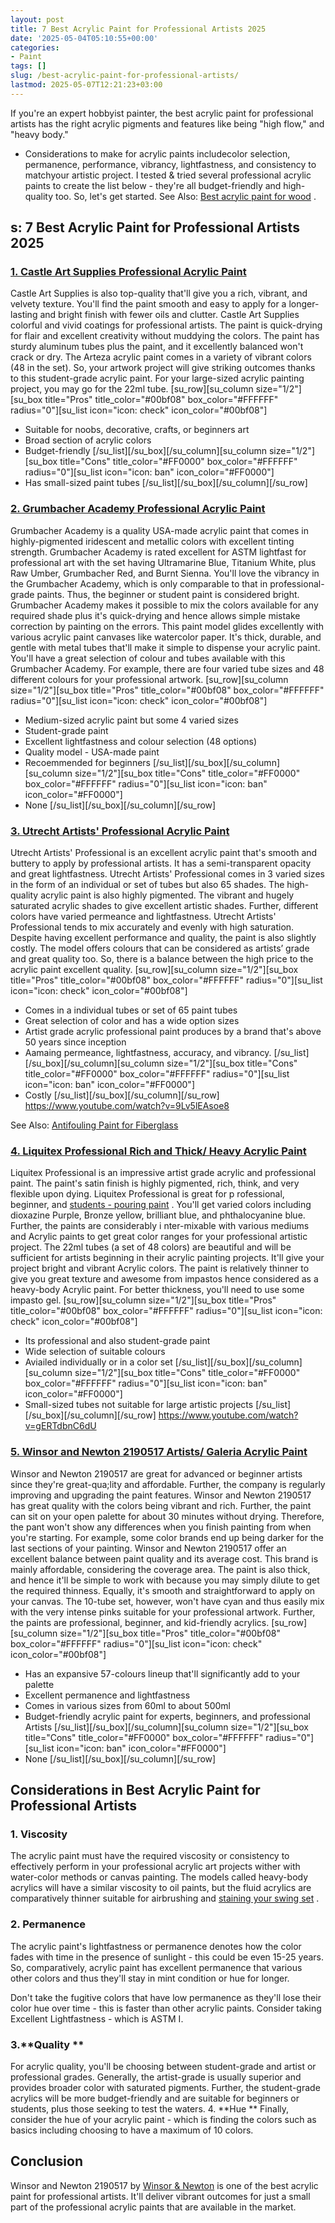 ```yaml
---
layout: post
title: 7 Best Acrylic Paint for Professional Artists 2025
date: '2025-05-04T05:10:55+00:00'
categories:
- Paint
tags: []
slug: /best-acrylic-paint-for-professional-artists/
lastmod: 2025-05-07T12:21:23+03:00
---
```


If you're an expert hobbyist painter, the best acrylic paint for professional artists has the right acrylic pigments and features like being "high flow," and "heavy body."
- Considerations to make for acrylic paints includecolor selection, permanence, performance, vibrancy, lightfastness, and consistency to matchyour artistic project.
I tested & tried several professional acrylic paints to create the list below - they're all budget-friendly and high-quality too. So, let's get started. See Also:
[Best acrylic paint for wood](https://pestpolicy.com/best-acrylic-paint-for-wood/)
.
## s: 7 Best Acrylic Paint for Professional Artists 2025
### [1. Castle Art Supplies Professional Acrylic Paint](https://www.amazon.com/dp/B06ZYSFWNN/?tag=p-policy-20)
Castle Art Supplies is also top-quality that'll give you a rich,
vibrant, and velvety texture. You'll find the paint smooth and easy to apply for a longer-lasting and bright finish with fewer oils and clutter.
[](https://www.amazon.com/dp/B06ZYSFWNN/?tag=p-policy-20)
[](https://www.amazon.com/dp/B00004THXG/?tag=p-policy-20)
[](https://www.amazon.com/dp/B075Y87RBX/?tag=p-policy-20)
[](https://www.amazon.com/dp/B008UG7NSS/?tag=p-policy-20)
[](https://www.amazon.com/dp/B00YSK2MVI/?tag=p-policy-20)
[](https://www.amazon.com/dp/B07QC4KGFT/?tag=p-policy-20)
[](https://www.amazon.com/dp/B00MDVLOBS/?tag=p-policy-20)
[](https://www.amazon.com/dp/B00MV8MWEQ/?tag=p-policy-20)
Castle Art Supplies colorful and vivid coatings for professional artists. The paint is
quick-drying for flair and excellent creativity without muddying the colors.
The paint has sturdy aluminum tubes
plus the paint, and it excellently balanced won't crack or dry. The Arteza acrylic paint comes in a variety of vibrant colors (48 in the set).
So, your artwork project will give striking outcomes thanks to this student-grade acrylic paint. For your large-sized acrylic painting project, you may go for the 22ml tube.
[su_row][su_column size="1/2"][su_box title="Pros" title_color="#00bf08" box_color="#FFFFFF" radius="0"][su_list icon="icon: check" icon_color="#00bf08"]
- Suitable for noobs, decorative, crafts, or beginners art
- Broad section of acrylic colors
- Budget-friendly
[/su_list][/su_box][/su_column][su_column size="1/2"][su_box title="Cons" title_color="#FF0000" box_color="#FFFFFF" radius="0"][su_list icon="icon: ban" icon_color="#FF0000"]
- Has small-sized paint tubes
[/su_list][/su_box][/su_column][/su_row]
### [2. Grumbacher Academy Professional Acrylic Paint](https://www.amazon.com/dp/B001E0HL66/?tag=p-policy-20)
Grumbacher Academy is a quality
USA-made acrylic paint that comes in highly-pigmented iridescent and metallic colors with excellent tinting strength.
[](https://www.amazon.com/dp/B001E0HL66/?tag=p-policy-20)
[](https://www.amazon.com/dp/B06ZYSFWNN/?tag=p-policy-20)
[](https://www.amazon.com/dp/B00004THXG/?tag=p-policy-20)
[](https://www.amazon.com/dp/B075Y87RBX/?tag=p-policy-20)
[](https://www.amazon.com/dp/B008UG7NSS/?tag=p-policy-20)
[](https://www.amazon.com/dp/B00YSK2MVI/?tag=p-policy-20)
[](https://www.amazon.com/dp/B07QC4KGFT/?tag=p-policy-20)
[](https://www.amazon.com/dp/B00MDVLOBS/?tag=p-policy-20)
[](https://www.amazon.com/dp/B00MV8MWEQ/?tag=p-policy-20)
Grumbacher Academy is rated excellent for
ASTM lightfast for
professional art
with the set having Ultramarine Blue, Titanium White, plus Raw Umber, Grumbacher Red, and Burnt Sienna.
You'll love the vibrancy in the Grumbacher Academy, which is only comparable to that in professional-grade paints. Thus, the beginner or student paint is considered bright.
Grumbacher Academy makes it possible to mix the colors available for any required shade plus it's quick-drying and hence allows simple mistake correction by painting on the errors.
This paint model glides excellently with various acrylic paint canvases like watercolor paper. It's thick, durable, and gentle with metal tubes that'll make it simple to dispense your acrylic paint.
You'll have a great selection of colour and tubes available with this Grumbacher Academy. For example, there are four varied tube sizes and 48 different colours for your professional artwork.
[su_row][su_column size="1/2"][su_box title="Pros" title_color="#00bf08" box_color="#FFFFFF" radius="0"][su_list icon="icon: check" icon_color="#00bf08"]
- Medium-sized acrylic paint but some 4 varied sizes
- Student-grade paint
- Excellent lightfastness and colour selection (48 options)
- Quality model - USA-made paint
- Recoemmended for beginners
[/su_list][/su_box][/su_column][su_column size="1/2"][su_box title="Cons" title_color="#FF0000" box_color="#FFFFFF" radius="0"][su_list icon="icon: ban" icon_color="#FF0000"]
- None
[/su_list][/su_box][/su_column][/su_row]
### [3. Utrecht Artists' Professional Acrylic Paint](https://www.amazon.com/dp/B008UG7NSS/?tag=p-policy-20)
Utrecht Artists' Professional is an excellent acrylic paint that's smooth and buttery to apply by professional artists. It has a semi-transparent opacity and great lightfastness.
[](https://www.amazon.com/dp/B008UG7NSS/?tag=p-policy-20)
Utrecht Artists' Professional comes in 3 varied sizes in the form of an individual or set of tubes but also 65 shades. The high-quality acrylic paint is also highly pigmented.
The vibrant and hugely saturated acrylic shades to give excellent artistic shades. Further, different colors have varied permeance and lightfastness.
Utrecht Artists' Professional tends to mix accurately and evenly with high saturation. Despite having excellent performance and quality, the paint is also slightly costly.
The model offers colours that can be considered as artists’ grade and great quality too. So, there is a balance between the high price to the acrylic paint excellent quality.
[su_row][su_column size="1/2"][su_box title="Pros" title_color="#00bf08" box_color="#FFFFFF" radius="0"][su_list icon="icon: check" icon_color="#00bf08"]
- Comes in a individual tubes or set of 65 paint tubes
- Great selection of color and has a wide option sizes
- Artist grade acrylic professional paint produces by a brand that's above 50 years since inception
- Aamaing permeance, lightfastness, accuracy, and vibrancy.
[/su_list][/su_box][/su_column][su_column size="1/2"][su_box title="Cons" title_color="#FF0000" box_color="#FFFFFF" radius="0"][su_list icon="icon: ban" icon_color="#FF0000"]
- Costly
[/su_list][/su_box][/su_column][/su_row]
https://www.youtube.com/watch?v=9Lv5lEAsoe8

See Also:
[Antifouling Paint for Fiberglass](https://pestpolicy.com/best-antifouling-paint-for-fiberglass/)
### [4. Liquitex Professional Rich and Thick/ Heavy Acrylic Paint](https://www.amazon.com/dp/B075Y87RBX/?tag=p-policy-20)
Liquitex Professional is an impressive artist grade acrylic and professional paint. The paint's
satin finish is highly pigmented, rich, think, and very flexible upon dying.
[](https://www.amazon.com/dp/B075Y87RBX/?tag=p-policy-20)
Liquitex Professional is great for p
rofessional, beginner, and
[students - pouring paint](https://pestpolicy.com/best-acrylic-paint-for-pouring/)
. You'll get varied colors including
dioxazine Purple, Bronze yellow, brilliant blue, and phthalocyanine blue.
Further, the paints are considerably i
nter-mixable with various
mediums and Acrylic paints to get great color ranges for your professional artistic project.
The 22ml tubes (a set of 48 colors) are beautiful and will be sufficient for artists beginning in their acrylic painting projects. It'll give your project bright and vibrant
Acrylic
colors.
The paint is relatively thinner to give you great texture and awesome from impastos hence considered as a heavy-body
Acrylic
paint. For better thickness, you'll need to use some impasto gel.
[su_row][su_column size="1/2"][su_box title="Pros" title_color="#00bf08" box_color="#FFFFFF" radius="0"][su_list icon="icon: check" icon_color="#00bf08"]
- Its professional and also student-grade paint
- Wide selection of suitable colours
- Aviailed individually or in a color set
[/su_list][/su_box][/su_column][su_column size="1/2"][su_box title="Cons" title_color="#FF0000" box_color="#FFFFFF" radius="0"][su_list icon="icon: ban" icon_color="#FF0000"]
- Small-sized tubes not suitable for large artistic projects
[/su_list][/su_box][/su_column][/su_row]
https://www.youtube.com/watch?v=gERTdbnC6dU
### [5. Winsor and Newton 2190517 Artists/ Galeria Acrylic Paint](https://www.amazon.com/dp/B00004THXG/?tag=p-policy-20)
Winsor and Newton 2190517 are great for advanced or beginner artists since they're great-qua;lity and affordable. Further, the company is regularly improving and upgrading the paint features.
[](https://www.amazon.com/dp/B00004THXG/?tag=p-policy-20)
[](https://www.amazon.com/dp/B075Y87RBX/?tag=p-policy-20)
[](https://www.amazon.com/dp/B008UG7NSS/?tag=p-policy-20)
[](https://www.amazon.com/dp/B00YSK2MVI/?tag=p-policy-20)
[](https://www.amazon.com/dp/B07QC4KGFT/?tag=p-policy-20)
[](https://www.amazon.com/dp/B00MDVLOBS/?tag=p-policy-20)
[](https://www.amazon.com/dp/B00MV8MWEQ/?tag=p-policy-20)
Winsor and Newton 2190517 has great quality with the colors being vibrant and rich. Further, the paint can sit on your open palette for about 30 minutes without drying.
Therefore, the pant won't show any differences when you finish painting from when you're starting. For example, some color brands end up being darker for the last sections of your painting.
Winsor and Newton 2190517 offer an excellent balance between paint quality and its average cost. This brand is mainly affordable, considering the coverage area.
The paint is also thick, and hence it'll be simple to work with because you may simply dilute to get the required thinness. Equally, it's smooth and straightforward to apply on your canvas.
The 10-tube set, however, won't have cyan and thus easily mix with the very intense pinks suitable for your professional artwork. Further, the paints are professional, beginner, and kid-friendly acrylics.
[su_row][su_column size="1/2"][su_box title="Pros" title_color="#00bf08" box_color="#FFFFFF" radius="0"][su_list icon="icon: check" icon_color="#00bf08"]
- Has an expansive 57-colours lineup that'll significantly add to your palette
- Excellent permanence and lightfastness
- Comes in various sizes from 60ml to about 500ml
- Budget-friendly acrylic paint for experts, beginners, and professional Artists
[/su_list][/su_box][/su_column][su_column size="1/2"][su_box title="Cons" title_color="#FF0000" box_color="#FFFFFF" radius="0"][su_list icon="icon: ban" icon_color="#FF0000"]
- None
[/su_list][/su_box][/su_column][/su_row]
## Considerations in Best Acrylic Paint for Professional Artists
### 1. Viscosity
The acrylic paint must have the required viscosity or consistency to effectively perform in your professional acrylic art projects wither with water-color methods or canvas painting.
The models called heavy-body acrylics will have a similar viscosity to oil paints, but the fluid acrylics are comparatively thinner suitable for airbrushing and
[staining your swing set](https://pestpolicy.com/best-stain-for-swing-set/)
.
### 2. Permanence
The acrylic paint's lightfastness or permanence denotes how the color fades with time in the presence of sunlight - this could be even 15-25 years.
So, comparatively, acrylic paint has excellent permanence that
various other colors and thus they'll stay in mint condition or hue for longer.

Don't take the fugitive colors that have low permanence as they'll lose their color hue over time - this is faster than other acrylic paints. Consider taking Excellent Lightfastness - which is ASTM I.
### 3.**Quality **
For acrylic quality, you'll be choosing between student-grade and artist or professional grades. Generally, the artist-grade is usually superior and provides broader color with saturated pigments.
Further, the student-grade acrylics will be more budget-friendly and are suitable for beginners or students, plus those seeking to test the waters.
4.
**Hue **
Finally, consider the hue of your acrylic paint - which is finding the colors such as basics including choosing to have a maximum of 10 colors.
## Conclusion
Winsor and Newton 2190517 by
[Winsor & Newton](https://pestpolicy.com/)
is one of the best acrylic paint for professional artists.
It'll deliver vibrant outcomes for just a small part of the professional acrylic paints that are available in the market.
